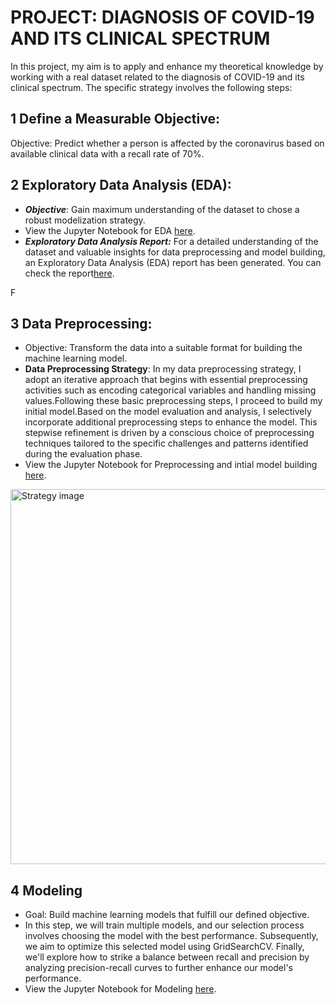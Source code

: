 # PROJECT: DIAGNOSIS OF COVID-19 AND ITS CLINICAL SPECTRUM
In this project, my aim is to apply and enhance my theoretical knowledge by working with a real dataset related to the diagnosis of COVID-19 and its clinical spectrum. The specific strategy involves the following steps:

 ## 1 Define a Measurable Objective:
  Objective: Predict whether a person is affected by the coronavirus based on available clinical data with a recall rate of 70%.
        
 ## 2 Exploratory Data Analysis (EDA):
  - ***Objective***: Gain maximum understanding of the dataset to chose a robust modelization strategy.
  - View the Jupyter Notebook for EDA [here](https://github.com/youssafB/EDA-project-Cov19/blob/main/EDA-COV19%20.ipynb).
  - ***Exploratory Data Analysis Report:*** For a detailed understanding of the dataset and valuable insights for data preprocessing and model building, an Exploratory Data Analysis (EDA) report has been generated. You can check the report[here](https://github.com/youssafB/EDA-project-Cov19/blob/main/EDA%20Report).


F
 ## 3 Data Preprocessing:
  - Objective: Transform the data into a suitable format for building the machine learning model.
  - **Data Preprocessing Strategy**:
In my data preprocessing strategy, I adopt an iterative approach that begins with essential preprocessing activities such as encoding categorical variables and handling missing values.Following these basic preprocessing steps, I proceed to build my initial model.Based on the model evaluation and analysis, I selectively incorporate additional preprocessing steps to enhance the model. This stepwise refinement is driven by a conscious choice of preprocessing techniques tailored to the specific challenges and patterns identified during the evaluation phase.
- View the Jupyter Notebook for Preprocessing and intial model building  [here](https://github.com/youssafB/EDA-project-Cov19/blob/main/EDA-Cov19.ipynb).
<!-- Adjust the width to your preference, e.g., width="500" -->
<img src="https://github.com/youssafB/EDA-project-Cov19/blob/main/strategy.png" alt="Strategy image" width="600">

 ##  4 Modeling
  - Goal: Build machine learning models that fulfill our defined objective.
  - In this step, we will train multiple models, and our selection process involves choosing the model with the best performance. Subsequently, we aim to optimize this selected model using GridSearchCV. Finally, we'll explore how to strike a balance between recall and precision by analyzing precision-recall curves to further enhance our model's performance.
  - View the Jupyter Notebook for Modeling [here](link_to_jupyter_notebook).
